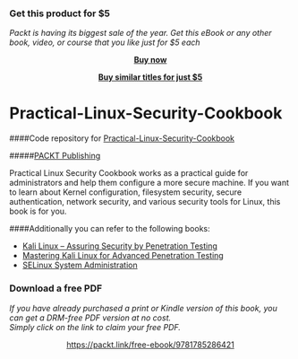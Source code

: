
### Get this product for $5

<i>Packt is having its biggest sale of the year. Get this eBook or any other book, video, or course that you like just for $5 each</i>


<b><p align='center'>[Buy now](https://packt.link/9781785286421)</p></b>


<b><p align='center'>[Buy similar titles for just $5](https://subscription.packtpub.com/search)</p></b>


# Practical-Linux-Security-Cookbook
####Code repository for [Practical-Linux-Security-Cookbook](https://www.packtpub.com/networking-and-servers/practical-linux-security-cookbook?utm_source=github&utm_medium=repository&utm_campaign=9781785286421)

#####[PACKT Publishing](https://www.packtpub.com)

Practical Linux Security Cookbook works as a practical guide for administrators and help them configure a more secure machine.
If you want to learn about Kernel configuration, filesystem security, secure authentication, network security, and various security tools for Linux, this book is for you.

####Additionally you can refer to the following books:
* [Kali Linux – Assuring Security by Penetration Testing](https://www.packtpub.com/networking-and-servers/kali-linux-%E2%80%93-assuring-security-penetration-testing?utm_source=github&utm_medium=repository&utm_campaign=9781849519489)
* [Mastering Kali Linux for Advanced Penetration Testing](https://www.packtpub.com/networking-and-servers/mastering-kali-linux-advanced-penetration-testing?utm_source=github&utm_medium=repository&utm_campaign=9781782163121)
* [SELinux System Administration](https://www.packtpub.com/networking-and-servers/selinux-system-administration?utm_source=github&utm_medium=repository&utm_campaign=9781783283170)
### Download a free PDF

 <i>If you have already purchased a print or Kindle version of this book, you can get a DRM-free PDF version at no cost.<br>Simply click on the link to claim your free PDF.</i>
<p align="center"> <a href="https://packt.link/free-ebook/9781785286421">https://packt.link/free-ebook/9781785286421 </a> </p>